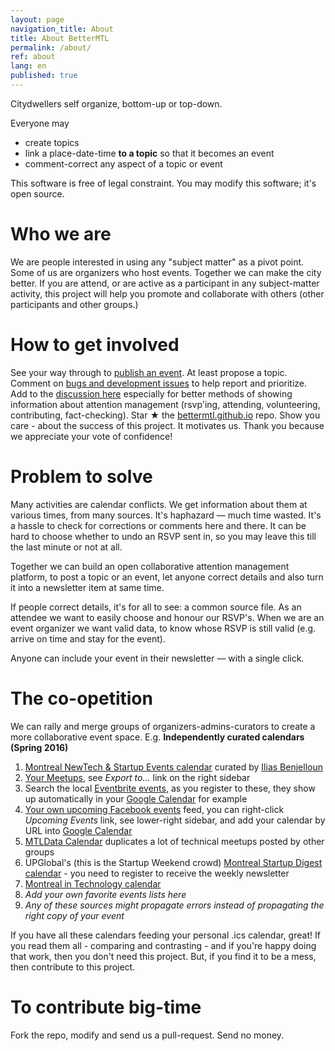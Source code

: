 ```yaml
---
layout: page
navigation_title: About
title: About BetterMTL
permalink: /about/
ref: about
lang: en
published: true
---
```


Citydwellers self organize, bottom-up or top-down.

Everyone may

- create topics
- link a place-date-time **to a topic** so that it becomes an event
- comment-correct any aspect of a topic or event

This software is free of legal constraint. You may modify this software; it's open source.



# Who we are

We are people interested in using any "subject matter" as a pivot point. Some of us are organizers who host events. Together we can make the city better. If you are attend, or are active as a participant in any subject-matter activity, this project will help you promote and collaborate with others (other participants and other groups.)

# How to get involved

See your way through to [publish an event](/create). At least propose a topic. Comment on [bugs and development issues](waffle.io/bettermtl/bettermtl.github.io) to help report and prioritize. Add to the [discussion here](gitter.im/bettermtl/general) especially for better methods of showing information about attention management (rsvp'ing, attending, volunteering, contributing, fact-checking). Star ★ the [bettermtl.github.io](https://github.com/bettermtl/bettermtl.github.io) repo. Show you care - about the success of this project. It motivates us. Thank you because we appreciate your vote of confidence!


# Problem to solve

Many activities are calendar conflicts. We get information about them at various times, from many sources. It's haphazard — much time wasted. It's a hassle to check for corrections or comments here and there. It can be hard to choose whether to undo an RSVP sent in, so you may leave this till the last minute or not at all.

Together we can build an open collaborative attention management platform, to post a topic or an event, let anyone correct details and also turn it into a newsletter item at same time.  

If people correct details, it's for all to see: a common source file. As an attendee we want to easily choose and honour our RSVP's. When we are an event organizer we want valid data, to know whose RSVP is still valid (e.g. arrive on time and stay for the event). 

Anyone can include your event in their newsletter — with a single click.


# The co-opetition
We can rally and merge groups of organizers-admins-curators to create a more collaborative event space. 
E.g.
**Independently curated calendars (Spring 2016)**

1. [Montreal NewTech & Startup Events calendar](http://notman.org/event-space/#mtltech) curated by [Ilias Benjelloun](https://www.linkedin.com/in/iliasbenjelloun)
1. [Your Meetups](http://www.meetup.com/find/events/?allMeetups=true&radius=50&userFreeform=Montr%C3%A9al%2C+QC&mcId=z278063&mcName=Montr%C3%A9al%2C+Qu%C3%A9bec%2C+CA&eventFilter=mysugg), see *Export to...* link on the right sidebar
1. Search the local [Eventbrite events](https://www.eventbrite.ca/d/canada--montreal/events/?crt=regular&sort=best&view=list), as you register to these, they show up automatically in your [Google Calendar](https://calendar.google.com/) for example
1. [Your own upcoming Facebook events](https://www.facebook.com/events/upcoming) feed, you can right-click *Upcoming Events* link, see lower-right sidebar, and add your calendar by URL into [Google Calendar](https://calendar.google.com/)
1. [MTLData Calendar](http://mtldata.com/calendar/) duplicates a lot of technical meetups posted by other groups
1. UPGlobal's (this is the Startup Weekend crowd) [Montreal Startup Digest calendar](https://www.startupdigest.com/digests/montreal) - you need to register to receive the weekly newsletter
1. [Montreal in Technology calendar](http://www.montrealintechnology.com/calendar/)
1. *Add your own favorite events lists here*
1. *Any of these sources might propagate errors instead of propagating the right copy of your event*


If you have all these calendars feeding your personal .ics calendar, great! 
If you read them all - comparing and contrasting - and 
if you're happy doing that work, then you don't need this project.
But, if you find it to be a mess, then contribute to this project.

# To contribute big-time

Fork the repo, modify and send us a pull-request. Send no money.
